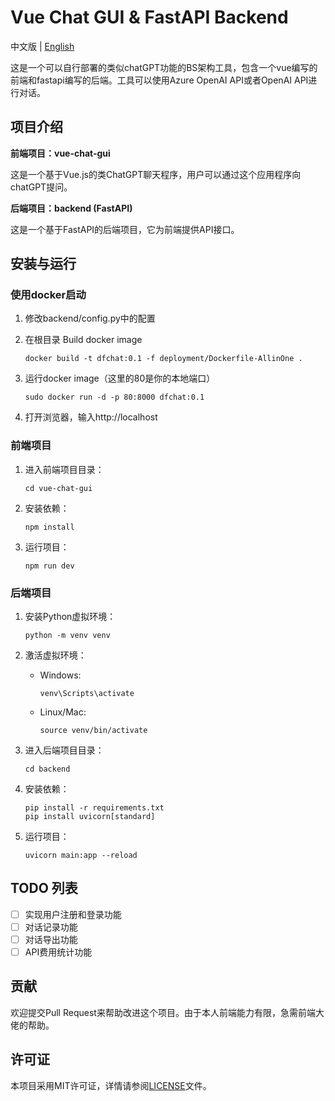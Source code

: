 # Vue Chat GUI & FastAPI Backend

中文版 | [English](README_EN.md)

这是一个可以自行部署的类似chatGPT功能的BS架构工具，包含一个vue编写的前端和fastapi编写的后端。工具可以使用Azure OpenAI API或者OpenAI API进行对话。

## 项目介绍

**前端项目：vue-chat-gui**

这是一个基于Vue.js的类ChatGPT聊天程序，用户可以通过这个应用程序向chatGPT提问。

**后端项目：backend (FastAPI)**

这是一个基于FastAPI的后端项目，它为前端提供API接口。

## 安装与运行

### 使用docker启动
1. 修改backend/config.py中的配置

2. 在根目录 Build docker image
   ```
   docker build -t dfchat:0.1 -f deployment/Dockerfile-AllinOne .
   ```
3. 运行docker image（这里的80是你的本地端口）
   ```
   sudo docker run -d -p 80:8000 dfchat:0.1
   ```
4. 打开浏览器，输入http://localhost

### 前端项目

1. 进入前端项目目录：

   ```
   cd vue-chat-gui
   ```

2. 安装依赖：

   ```
   npm install
   ```

3. 运行项目：

   ```
   npm run dev
   ```

### 后端项目

1. 安装Python虚拟环境：

   ```
   python -m venv venv
   ```

2. 激活虚拟环境：

   - Windows:

     ```
     venv\Scripts\activate
     ```

   - Linux/Mac:

     ```
     source venv/bin/activate
     ```

3. 进入后端项目目录：

   ```
   cd backend
   ```

4. 安装依赖：

   ```
   pip install -r requirements.txt
   pip install uvicorn[standard]
   ```

5. 运行项目：

   ```
   uvicorn main:app --reload
   ```


## TODO 列表

- [ ] 实现用户注册和登录功能
- [ ] 对话记录功能
- [ ] 对话导出功能
- [ ] API费用统计功能

## 贡献

欢迎提交Pull Request来帮助改进这个项目。由于本人前端能力有限，急需前端大佬的帮助。

## 许可证

本项目采用MIT许可证，详情请参阅[LICENSE](LICENSE)文件。